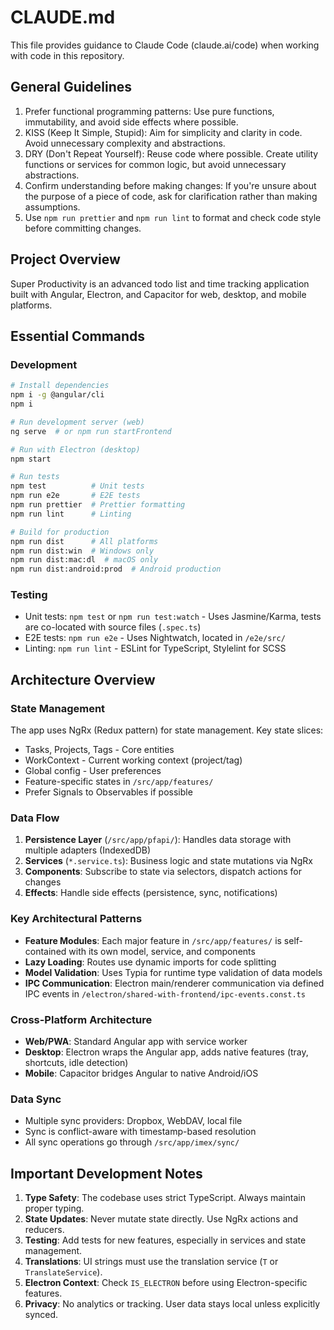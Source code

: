 # CLAUDE.md

This file provides guidance to Claude Code (claude.ai/code) when working with code in this repository.

## General Guidelines

1. Prefer functional programming patterns: Use pure functions, immutability, and avoid side effects where possible.
2. KISS (Keep It Simple, Stupid): Aim for simplicity and clarity in code. Avoid unnecessary complexity and abstractions.
3. DRY (Don't Repeat Yourself): Reuse code where possible. Create utility functions or services for common logic, but avoid unnecessary abstractions.
4. Confirm understanding before making changes: If you're unsure about the purpose of a piece of code, ask for clarification rather than making assumptions.
5. Use `npm run prettier` and `npm run lint` to format and check code style before committing changes.

## Project Overview

Super Productivity is an advanced todo list and time tracking application built with Angular, Electron, and Capacitor for web, desktop, and mobile platforms.

## Essential Commands

### Development

```bash
# Install dependencies
npm i -g @angular/cli
npm i

# Run development server (web)
ng serve  # or npm run startFrontend

# Run with Electron (desktop)
npm start

# Run tests
npm test          # Unit tests
npm run e2e       # E2E tests
npm run prettier  # Prettier formatting
npm run lint      # Linting

# Build for production
npm run dist      # All platforms
npm run dist:win  # Windows only
npm run dist:mac:dl  # macOS only
npm run dist:android:prod  # Android production
```

### Testing

- Unit tests: `npm test` or `npm run test:watch` - Uses Jasmine/Karma, tests are co-located with source files (`.spec.ts`)
- E2E tests: `npm run e2e` - Uses Nightwatch, located in `/e2e/src/`
- Linting: `npm run lint` - ESLint for TypeScript, Stylelint for SCSS

## Architecture Overview

### State Management

The app uses NgRx (Redux pattern) for state management. Key state slices:

- Tasks, Projects, Tags - Core entities
- WorkContext - Current working context (project/tag)
- Global config - User preferences
- Feature-specific states in `/src/app/features/`
- Prefer Signals to Observables if possible

### Data Flow

1. **Persistence Layer** (`/src/app/pfapi/`): Handles data storage with multiple adapters (IndexedDB)
2. **Services** (`*.service.ts`): Business logic and state mutations via NgRx
3. **Components**: Subscribe to state via selectors, dispatch actions for changes
4. **Effects**: Handle side effects (persistence, sync, notifications)

### Key Architectural Patterns

- **Feature Modules**: Each major feature in `/src/app/features/` is self-contained with its own model, service, and components
- **Lazy Loading**: Routes use dynamic imports for code splitting
- **Model Validation**: Uses Typia for runtime type validation of data models
- **IPC Communication**: Electron main/renderer communication via defined IPC events in `/electron/shared-with-frontend/ipc-events.const.ts`

### Cross-Platform Architecture

- **Web/PWA**: Standard Angular app with service worker
- **Desktop**: Electron wraps the Angular app, adds native features (tray, shortcuts, idle detection)
- **Mobile**: Capacitor bridges Angular to native Android/iOS

### Data Sync

- Multiple sync providers: Dropbox, WebDAV, local file
- Sync is conflict-aware with timestamp-based resolution
- All sync operations go through `/src/app/imex/sync/`

## Important Development Notes

1. **Type Safety**: The codebase uses strict TypeScript. Always maintain proper typing.
2. **State Updates**: Never mutate state directly. Use NgRx actions and reducers.
3. **Testing**: Add tests for new features, especially in services and state management.
4. **Translations**: UI strings must use the translation service (`T` or `TranslateService`).
5. **Electron Context**: Check `IS_ELECTRON` before using Electron-specific features.
6. **Privacy**: No analytics or tracking. User data stays local unless explicitly synced.
